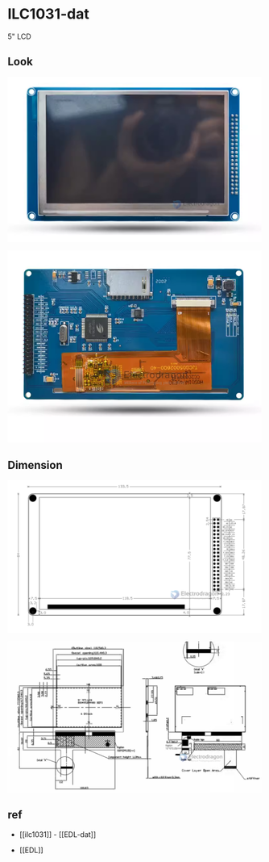 
# ILC1031-dat 

5" LCD 


## Look 

![](2023-11-01-14-11-41.png)

![](2023-11-01-14-10-18.png)

## Dimension 

![](2023-11-01-14-11-14.png)

![](2023-11-01-14-14-50.png)



## ref 

- [[ilc1031]] - [[EDL-dat]]

- [[EDL]]